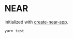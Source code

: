 # NEAR

initialized with [create-near-app](https://github.com/near/create-near-app).

```
yarn test
```
